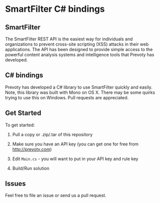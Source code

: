 # SmartFilter C# bindings

## SmartFilter

The SmartFilter REST API is the easiest way for individuals and organizations to prevent cross-site scripting (XSS) attacks in their web applications. The API has been designed to provide simple access to the powerful content analysis systems and intelligence tools that Prevoty has developed.

## C# bindings

Prevoty has developed a C# library to use SmartFilter quickly and easily. Note, this library was built with Mono on OS X. There may be some quirks trying to use this on Windows. Pull requests are appreciated.

## Get Started

To get started:

1) Pull a copy or .zip/.tar of this repository

2) Make sure you have an API key (you can get one for free from http://prevoty.com)

3) Edit `Main.cs` - you will want to put in your API key and rule key

4) Build/Run solution

## Issues

Feel free to file an issue or send us a pull request. 
